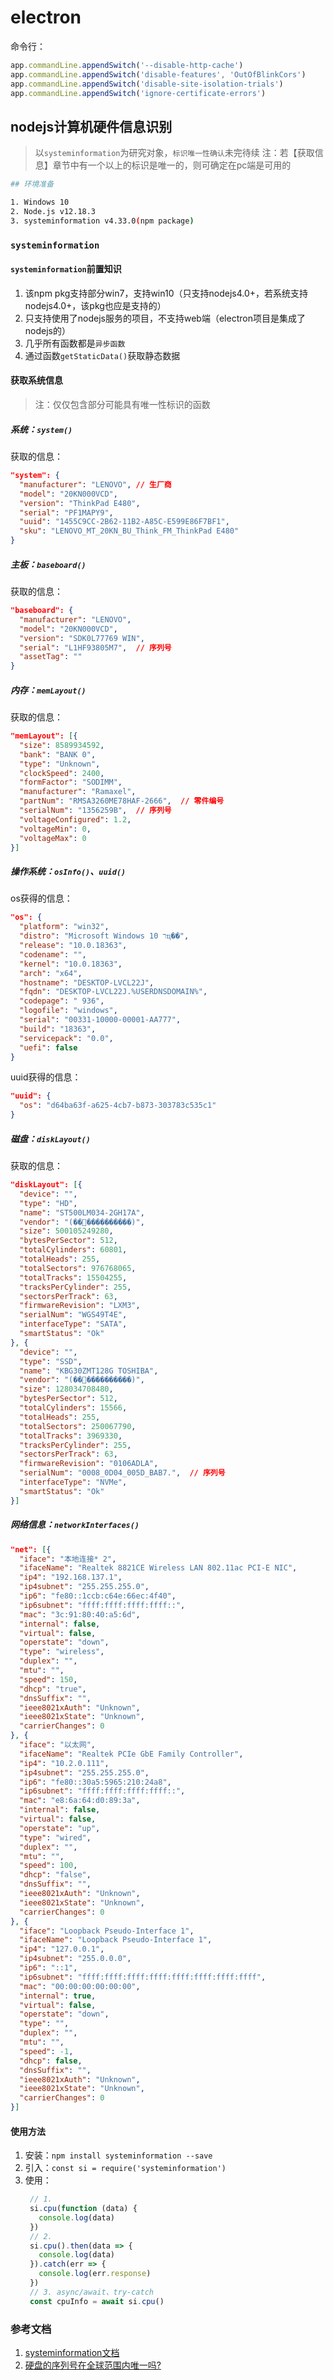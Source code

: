 # electron

命令行：
```js
app.commandLine.appendSwitch('--disable-http-cache')
app.commandLine.appendSwitch('disable-features', 'OutOfBlinkCors')
app.commandLine.appendSwitch('disable-site-isolation-trials')
app.commandLine.appendSwitch('ignore-certificate-errors')
```

## nodejs计算机硬件信息识别

> 以`systeminformation`为研究对象，`标识唯一性确认`未完待续
> 注：若【获取信息】章节中有一个以上的标识是唯一的，则可确定在pc端是可用的

```bash
## 环境准备

1. Windows 10
2. Node.js v12.18.3
3. systeminformation v4.33.0(npm package)
```

### `systeminformation`

#### `systeminformation`前置知识

1. 该npm pkg支持部分win7，支持win10（只支持nodejs4.0+，若系统支持nodejs4.0+，该pkg也应是支持的）
2. 只支持使用了nodejs服务的项目，不支持web端（electron项目是集成了nodejs的）
3. 几乎所有函数都是`异步函数`
4. 通过函数`getStaticData()`获取静态数据

#### 获取系统信息

> 注：仅仅包含部分可能具有唯一性标识的函数

##### 系统：`system()`

获取的信息：
```json
"system": {
  "manufacturer": "LENOVO", // 生厂商
  "model": "20KN000VCD",
  "version": "ThinkPad E480",
  "serial": "PF1MAPY9",
  "uuid": "1455C9CC-2B62-11B2-A85C-E599E86F7BF1",
  "sku": "LENOVO_MT_20KN_BU_Think_FM_ThinkPad E480"
}
```

##### 主板：`baseboard()`

获取的信息：
```json
"baseboard": {
  "manufacturer": "LENOVO",
  "model": "20KN000VCD",
  "version": "SDK0L77769 WIN",
  "serial": "L1HF93805M7",  // 序列号
  "assetTag": ""
}
```

##### 内存：`memLayout()`

获取的信息：
```json
"memLayout": [{
  "size": 8589934592,
  "bank": "BANK 0",
  "type": "Unknown",
  "clockSpeed": 2400,
  "formFactor": "SODIMM",
  "manufacturer": "Ramaxel",
  "partNum": "RMSA3260ME78HAF-2666",  // 零件编号
  "serialNum": "1356259B",  // 序列号
  "voltageConfigured": 1.2,
  "voltageMin": 0,
  "voltageMax": 0
}]
```

##### 操作系统：`osInfo()`、`uuid()`

os获得的信息：
```json
"os": {
  "platform": "win32",
  "distro": "Microsoft Windows 10 רҵ��",
  "release": "10.0.18363",
  "codename": "",
  "kernel": "10.0.18363",
  "arch": "x64",
  "hostname": "DESKTOP-LVCL22J",
  "fqdn": "DESKTOP-LVCL22J.%USERDNSDOMAIN%",
  "codepage": " 936",
  "logofile": "windows",
  "serial": "00331-10000-00001-AA777",
  "build": "18363",
  "servicepack": "0.0",
  "uefi": false
}
```

uuid获得的信息：
```json
"uuid": {
  "os": "d64ba63f-a625-4cb7-b873-303783c535c1"
}
```

##### 磁盘：`diskLayout()`

获取的信息：
```json
"diskLayout": [{
  "device": "",
  "type": "HD",
  "name": "ST500LM034-2GH17A",
  "vendor": "(��׼����������)",
  "size": 500105249280,
  "bytesPerSector": 512,
  "totalCylinders": 60801,
  "totalHeads": 255,
  "totalSectors": 976768065,
  "totalTracks": 15504255,
  "tracksPerCylinder": 255,
  "sectorsPerTrack": 63,
  "firmwareRevision": "LXM3",
  "serialNum": "WGS49T4E",
  "interfaceType": "SATA",
  "smartStatus": "Ok"
}, {
  "device": "",
  "type": "SSD",
  "name": "KBG30ZMT128G TOSHIBA",
  "vendor": "(��׼����������)",
  "size": 128034708480,
  "bytesPerSector": 512,
  "totalCylinders": 15566,
  "totalHeads": 255,
  "totalSectors": 250067790,
  "totalTracks": 3969330,
  "tracksPerCylinder": 255,
  "sectorsPerTrack": 63,
  "firmwareRevision": "0106ADLA",
  "serialNum": "0008_0D04_005D_BAB7.",  // 序列号
  "interfaceType": "NVMe",
  "smartStatus": "Ok"
}]
```

##### 网络信息：`networkInterfaces()`

```json
"net": [{
  "iface": "本地连接* 2",
  "ifaceName": "Realtek 8821CE Wireless LAN 802.11ac PCI-E NIC",
  "ip4": "192.168.137.1",
  "ip4subnet": "255.255.255.0",
  "ip6": "fe80::1ccb:c64e:66ec:4f40",
  "ip6subnet": "ffff:ffff:ffff:ffff::",
  "mac": "3c:91:80:40:a5:6d",
  "internal": false,
  "virtual": false,
  "operstate": "down",
  "type": "wireless",
  "duplex": "",
  "mtu": "",
  "speed": 150,
  "dhcp": "true",
  "dnsSuffix": "",
  "ieee8021xAuth": "Unknown",
  "ieee8021xState": "Unknown",
  "carrierChanges": 0
}, {
  "iface": "以太网",
  "ifaceName": "Realtek PCIe GbE Family Controller",
  "ip4": "10.2.0.111",
  "ip4subnet": "255.255.255.0",
  "ip6": "fe80::30a5:5965:210:24a8",
  "ip6subnet": "ffff:ffff:ffff:ffff::",
  "mac": "e8:6a:64:d0:89:3a",
  "internal": false,
  "virtual": false,
  "operstate": "up",
  "type": "wired",
  "duplex": "",
  "mtu": "",
  "speed": 100,
  "dhcp": "false",
  "dnsSuffix": "",
  "ieee8021xAuth": "Unknown",
  "ieee8021xState": "Unknown",
  "carrierChanges": 0
}, {
  "iface": "Loopback Pseudo-Interface 1",
  "ifaceName": "Loopback Pseudo-Interface 1",
  "ip4": "127.0.0.1",
  "ip4subnet": "255.0.0.0",
  "ip6": "::1",
  "ip6subnet": "ffff:ffff:ffff:ffff:ffff:ffff:ffff:ffff",
  "mac": "00:00:00:00:00:00",
  "internal": true,
  "virtual": false,
  "operstate": "down",
  "type": "",
  "duplex": "",
  "mtu": "",
  "speed": -1,
  "dhcp": false,
  "dnsSuffix": "",
  "ieee8021xAuth": "Unknown",
  "ieee8021xState": "Unknown",
  "carrierChanges": 0
}]
```

#### 使用方法

1. 安装：`npm install systeminformation --save`
2. 引入：`const si = require('systeminformation')`
3. 使用：
   ```javascript
    // 1.
    si.cpu(function (data) {
      console.log(data)
    })
    // 2.
    si.cpu().then(data => {
      console.log(data)
    }).catch(err => {
      console.log(err.response)
    })
    // 3. async/await、try-catch
    const cpuInfo = await si.cpu()
   ```

### 参考文档

1. [systeminformation文档](https://systeminformation.io/)
2. [硬盘的序列号在全球范围内唯一吗?](https://qastack.cn/server/300448/is-a-hard-drives-serial-number-globally-unique)